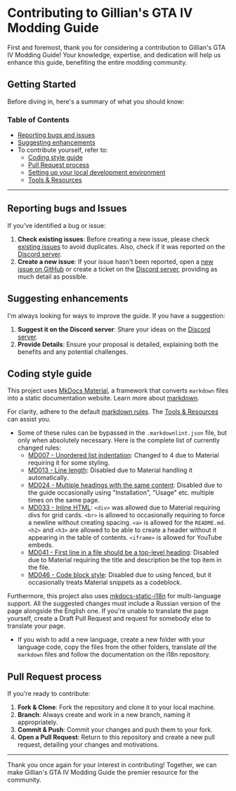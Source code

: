 # Contributing to Gillian's GTA IV Modding Guide

First and foremost, thank you for considering a contribution to Gillian's GTA IV Modding Guide! Your knowledge, expertise, and dedication will help us enhance this guide, benefiting the entire modding community.

## Getting Started

Before diving in, here's a summary of what you should know:

### Table of Contents

- [Reporting bugs and issues](#reporting-bugs-and-issues)
- [Suggesting enhancements](#suggesting-enhancements)
- To contribute yourself, refer to:
    - [Coding style guide](#coding-style-guide)
    - [Pull Request process](#pull-request-process)
    - [Setting up your local development environment](.github/docs/setting-up-your-local-development-environment.md)
    - [Tools & Resources](.github/docs/tools-and-resources.md)

---

## Reporting bugs and Issues

If you've identified a bug or issue:

1. **Check existing issues**: Before creating a new issue, please check [existing issues](https://github.com/gillian-guide/gillian-guide.github.io/issues) to avoid duplicates. Also, check if it was reported on the [Discord server](https://discord.gg/zwmsQqExbQ).
2. **Create a new issue**: If your issue hasn't been reported, open a [new issue on GitHub](https://github.com/gillian-guide/gillian-guide.github.io/issues/new) or create a ticket on the [Discord server](https://discord.gg/zwmsQqExbQ), providing as much detail as possible.

## Suggesting enhancements

I'm always looking for ways to improve the guide. If you have a suggestion:

1. **Suggest it on the Discord server**: Share your ideas on the [Discord server](https://discord.gg/zwmsQqExbQ).
2. **Provide Details**: Ensure your proposal is detailed, explaining both the benefits and any potential challenges.

## Coding style guide

This project uses [MkDocs Material](https://squidfunk.github.io/mkdocs-material/), a framework that converts `markdown` files into a static documentation website. Learn more about [markdown](https://www.markdownguide.org/).

For clarity, adhere to the default [markdown rules](https://github.com/markdownlint/markdownlint/blob/main/docs/RULES.md). The [Tools & Resources](.github/docs/tools-and-resources.md) can assist you.

- Some of these rules can be bypassed in the `.markdownlint.json` file, but only when absolutely necessary. Here is the complete list of currently changed rules:
    - [MD007 - Unordered list indentation](https://github.com/DavidAnson/markdownlint/blob/main/doc/md007.md): Changed to 4 due to Material requiring it for some styling.
    - [MD013 - Line length](https://github.com/DavidAnson/markdownlint/blob/main/doc/md013.md): Disabled due to Material handling it automatically.
    - [MD024 - Multiple headings with the same content](https://github.com/DavidAnson/markdownlint/blob/main/doc/md024.md): Disabled due to the guide occasionally using "Installation", "Usage" etc. multiple times on the same page.
    - [MD033 - Inline HTML](https://github.com/DavidAnson/markdownlint/blob/main/doc/md033.md): `<div>` was allowed due to Material requiring divs for grid cards. `<br>` is allowed to occasionally requiring to force a newline without creating spacing. `<a>` is allowed for the `README.md`. `<h2>` and `<h3>` are allowed to be able to create a header without it appearing in the table of contents. `<iframe>` is allowed for YouTube embeds.
    - [MD041 - First line in a file should be a top-level heading](https://github.com/DavidAnson/markdownlint/blob/main/doc/md041.md): Disabled due to Material requiring the title and description be the top item in the file.
    - [MD046 - Code block style](https://github.com/DavidAnson/markdownlint/blob/main/doc/md046.md): Disabled due to using fenced, but it occasionally treats Material snippets as a codeblock.

Furthermore, this project also uses [mkdocs-static-i18n](https://github.com/ultrabug/mkdocs-static-i18n/) for multi-language support. All the suggested changes must include a Russian version of the page alongside the English one. If you're unable to translate the page yourself, create a Draft Pull Request and request for somebody else to translate your page.

- If you wish to add a new language, create a new folder with your language code, copy the files from the other folders, translate *all* the `markdown` files and follow the documentation on the i18n repository.

## Pull Request process

If you're ready to contribute:

1. **Fork & Clone**: Fork the repository and clone it to your local machine.
2. **Branch**: Always create and work in a new branch, naming it appropriately.
3. **Commit & Push**: Commit your changes and push them to your fork.
4. **Open a Pull Request**: Return to this repository and create a new pull request, detailing your changes and motivations.

---

Thank you once again for your interest in contributing! Together, we can make Gillian's GTA IV Modding Guide the premier resource for the community.
